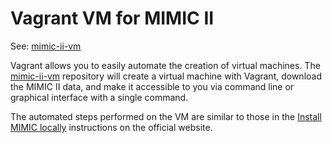 # Vagrant VM for MIMIC II

See: [mimic-ii-vm](https://github.com/nsh87/mimic-ii-vm)

Vagrant allows you to easily automate the creation of virtual machines.
The [mimic-ii-vm](https://github.com/nsh87/mimic-ii-vm) repository will
create a virtual machine with Vagrant, download the MIMIC II data, and
make it accessible to you via command line or graphical interface with
a single command.

The automated steps performed on the VM are similar to those in the
[Install MIMIC locally](http://mimic.physionet.org/tutorials/install_mimic_locally/)
instructions on the official website.
